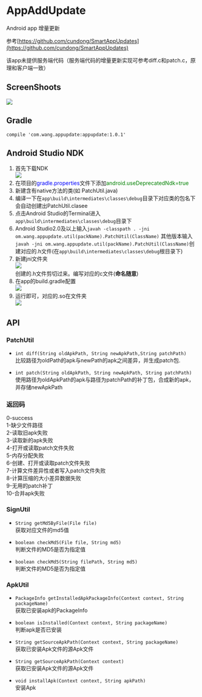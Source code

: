 # AppAddUpdate #
Android app 增量更新 
 
参考[https://github.com/cundong/SmartAppUpdates](https://github.com/cundong/SmartAppUpdates)  

该app未提供服务端代码（服务端代码的增量更新实现可参考diff.c和patch.c，原理和客户端一致）

## ScreenShoots ##
![](http://i.imgur.com/nutEUKE.jpg)

## Gradle   
`compile 'com.wang.appupdate:appupdate:1.0.1'`

## Android Studio NDK ##
1. 首先下载NDK  
![](http://i.imgur.com/VTabP2r.png)
2. 在项目的<font color="blue">gradle.properties</font>文件下添加<font color="green">android.useDeprecatedNdk=true</font>
3. 新建含有native方法的类(如 PatchUtil.java)
4. 编译一下在`app\build\intermediates\classes\debug`目录下对应类的包名下会自动创建出PatchUtil.clasee
5. 点击Android Studio的Terminal进入`app\build\intermediates\classes\debug`目录下
6. Android Studio2.0及以上输入`javah -classpath . -jni om.wang.appupdate.util(packName).PatchUtil(ClassName)` 其他版本输入`javah -jni om.wang.appupdate.util(packName).PatchUtil(ClassName)`创建对应的.h文件(在`app\build\intermediates\classes\debug`根目录下)
7. 新建jni文件夹  
![](http://i.imgur.com/TwDxie1.png)  
创建的.h文件剪切过来。编写对应的c文件(**命名随意**)
8. 在app的build.gradle配置  
![](http://i.imgur.com/XdEbtDQ.png)
9. 运行即可，对应的.so在文件夹  
![](http://i.imgur.com/B7Zulc4.png)

## API ##
### PatchUtil ###
- `int diff(String oldApkPath, String newApkPath,String patchPath)`  
 比较路径为oldPath的apk与newPath的apk之间差异，并生成patch包.


- `int patch(String oldApkPath, String newApkPath, String patchPath)`  
使用路径为oldApkPath的apk与路径为patchPath的补丁包，合成新的apk，并存储newApkPath  
### 返回码 ###
0-success  
1-缺少文件路径  
2-读取旧apk失败  
3-读取新的apk失败  
4-打开或读取patch文件失败  
5-内存分配失败  
6-创建、打开或读取patch文件失败  
7-计算文件差异性或者写入patch文件失败  
8-计算压缩的大小差异数据失败  
9-无用的patch补丁  
10-合并apk失败

### SignUtil ###
- `String getMd5ByFile(File file)`  
获取对应文件的md5值

- `boolean checkMd5(File file, String md5)`  
判断文件的MD5是否为指定值

- `boolean checkMd5(String filePath, String md5)`  
判断文件的MD5是否为指定值

### ApkUtil ###


- `PackageInfo getInstalledApkPackageInfo(Context context, String packageName)`  
获取已安装apk的PackageInfo


- `boolean isInstalled(Context context, String packageName)`  
判断apk是否已安装


- `String getSourceApkPath(Context context, String packageName)`  
获取已安装Apk文件的源Apk文件


- `String getSourceApkPath(Context context)`  
获取已安装Apk文件的源Apk文件


- `void installApk(Context context, String apkPath)`  
安装Apk  
